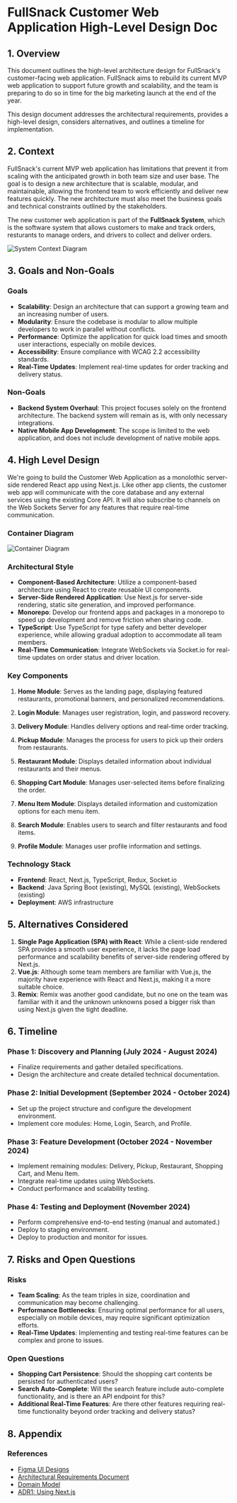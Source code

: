 # FullSnack Customer Web Application High-Level Design Doc

## 1. Overview

This document outlines the high-level architecture design for FullSnack's customer-facing web application. FullSnack aims to rebuild its current MVP web application to support future growth and scalability, and the team is preparing to do so in time for the big marketing launch at the end of the year.

This design document addresses the architectural requirements, provides a high-level design, considers alternatives, and outlines a timeline for implementation.

## 2. Context

FullSnack's current MVP web application has limitations that prevent it from scaling with the anticipated growth in both team size and user base. The goal is to design a new architecture that is scalable, modular, and maintainable, allowing the frontend team to work efficiently and deliver new features quickly. The new architecture must also meet the business goals and technical constraints outlined by the stakeholders.

The new customer web application is part of the **FullSnack System**, which is the software system that allows customers to make and track orders, resturants to manage orders, and drivers to collect and deliver orders.

![System Context Diagram](../assets/system-context-diagram.png)

## 3. Goals and Non-Goals

### Goals

- **Scalability**: Design an architecture that can support a growing team and an increasing number of users.
- **Modularity**: Ensure the codebase is modular to allow multiple developers to work in parallel without conflicts.
- **Performance**: Optimize the application for quick load times and smooth user interactions, especially on mobile devices.
- **Accessibility**: Ensure compliance with WCAG 2.2 accessibility standards.
- **Real-Time Updates**: Implement real-time updates for order tracking and delivery status.

### Non-Goals

- **Backend System Overhaul**: This project focuses solely on the frontend architecture. The backend system will remain as is, with only necessary integrations.
- **Native Mobile App Development**: The scope is limited to the web application, and does not include development of native mobile apps.

## 4. High Level Design

We're going to build the Customer Web Application as a monolothic server-side rendered React app using Next.js. Like other app clients, the customer web app will communicate with the core database and any external services using the existing Core API. It will also subscribe to channels on the Web Sockets Server for any features that require real-time communication.

### Container Diagram

![Container Diagram](../assets/container-diagram.png)

### Architectural Style

- **Component-Based Architecture**: Utilize a component-based architecture using React to create reusable UI components.
- **Server-Side Rendered Application**: Use Next.js for server-side rendering, static site generation, and improved performance.
- **Monorepo**: Develop our frontend apps and packages in a monorepo to speed up development and remove friction when sharing code.
- **TypeScript**: Use TypeScript for type safety and better developer experience, while allowing gradual adoption to accommodate all team members.
- **Real-Time Communication**: Integrate WebSockets via Socket.io for real-time updates on order status and driver location.

### Key Components

1. **Home Module**: Serves as the landing page, displaying featured restaurants, promotional banners, and personalized recommendations.

2. **Login Module**: Manages user registration, login, and password recovery.

3. **Delivery Module**: Handles delivery options and real-time order tracking.

4. **Pickup Module**: Manages the process for users to pick up their orders from restaurants.

5. **Restaurant Module**: Displays detailed information about individual restaurants and their menus.

6. **Shopping Cart Module**: Manages user-selected items before finalizing the order.

7. **Menu Item Module**: Displays detailed information and customization options for each menu item.

8. **Search Module**: Enables users to search and filter restaurants and food items.

9. **Profile Module**: Manages user profile information and settings.

### Technology Stack

- **Frontend**: React, Next.js, TypeScript, Redux, Socket.io
- **Backend**: Java Spring Boot (existing), MySQL (existing), WebSockets (existing)
- **Deployment**: AWS infrastructure

## 5. Alternatives Considered

1. **Single Page Application (SPA) with React**: While a client-side rendered SPA provides a smooth user experience, it lacks the page load performance and scalability benefits of server-side rendering offered by Next.js.
2. **Vue.js**: Although some team members are familiar with Vue.js, the majority have experience with React and Next.js, making it a more suitable choice.
3. **Remix**: Remix was another good candidate, but no one on the team was familiar with it and the unknown unknowns posed a bigger risk than using Next.js given the tight deadline.

## 6. Timeline

### Phase 1: Discovery and Planning (July 2024 - August 2024)

- Finalize requirements and gather detailed specifications.
- Design the architecture and create detailed technical documentation.

### Phase 2: Initial Development (September 2024 - October 2024)

- Set up the project structure and configure the development environment.
- Implement core modules: Home, Login, Search, and Profile.

### Phase 3: Feature Development (October 2024 - November 2024)

- Implement remaining modules: Delivery, Pickup, Restaurant, Shopping Cart, and Menu Item.
- Integrate real-time updates using WebSockets.
- Conduct performance and scalability testing.

### Phase 4: Testing and Deployment (November 2024)

- Perform comprehensive end-to-end testing (manual and automated.)
- Deploy to staging environment.
- Deploy to production and monitor for issues.

## 7. Risks and Open Questions

### Risks

- **Team Scaling**: As the team triples in size, coordination and communication may become challenging.
- **Performance Bottlenecks**: Ensuring optimal performance for all users, especially on mobile devices, may require significant optimization efforts.
- **Real-Time Updates**: Implementing and testing real-time features can be complex and prone to issues.

### Open Questions

- **Shopping Cart Persistence**: Should the shopping cart contents be persisted for authenticated users?
- **Search Auto-Complete**: Will the search feature include auto-complete functionality, and is there an API endpoint for this?
- **Additional Real-Time Features**: Are there other features requiring real-time functionality beyond order tracking and delivery status?

## 8. Appendix

### References

- [Figma UI Designs](https://www.figma.com/design/cKot2kO0cg2PpR3QwgppXm/FullSnack-Spec?node-id=0-1&t=gBOwglj8jVc5t9JR-1)
- [Architectural Requirements Document](../exercise-solutions/requirements-final.md)
- [Domain Model](../exercise-solutions/domain-model-final.md)
- [ADR1: Using Next.js](./adr.md)

